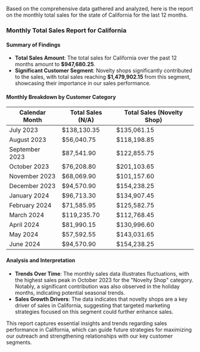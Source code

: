 Based on the comprehensive data gathered and analyzed, here is the report on the monthly total sales for the state of California for the last 12 months.

### Monthly Total Sales Report for California

#### Summary of Findings
- **Total Sales Amount**: The total sales for California over the past 12 months amount to **$947,680.25**.
- **Significant Customer Segment**: Novelty shops significantly contributed to the sales, with total sales reaching **$1,479,902.15** from this segment, showcasing their importance in our sales performance.

#### Monthly Breakdown by Customer Category

| Calendar Month | Total Sales (N/A) | Total Sales (Novelty Shop) |
|----------------|--------------------|-----------------------------|
| July 2023      | $138,130.35        | $135,061.15                 |
| August 2023    | $56,040.75         | $118,198.85                 |
| September 2023 | $87,541.90         | $122,855.75                 |
| October 2023   | $76,208.80         | $201,103.65                 |
| November 2023  | $68,069.90         | $101,157.60                 |
| December 2023  | $94,570.90         | $154,238.25                 |
| January 2024   | $96,713.30         | $134,907.45                 |
| February 2024  | $71,585.95         | $125,582.75                 |
| March 2024     | $119,235.70        | $112,768.45                 |
| April 2024     | $81,990.15         | $130,996.60                 |
| May 2024       | $57,592.55         | $143,031.65                 |
| June 2024      | $94,570.90         | $154,238.25                 |

#### Analysis and Interpretation
- **Trends Over Time**: The monthly sales data illustrates fluctuations, with the highest sales peak in October 2023 for the "Novelty Shop" category. Notably, a significant contribution was also observed in the holiday months, indicating potential seasonal trends.
- **Sales Growth Drivers**: The data indicates that novelty shops are a key driver of sales in California, suggesting that targeted marketing strategies focused on this segment could further enhance sales.

This report captures essential insights and trends regarding sales performance in California, which can guide future strategies for maximizing our outreach and strengthening relationships with our key customer segments.
